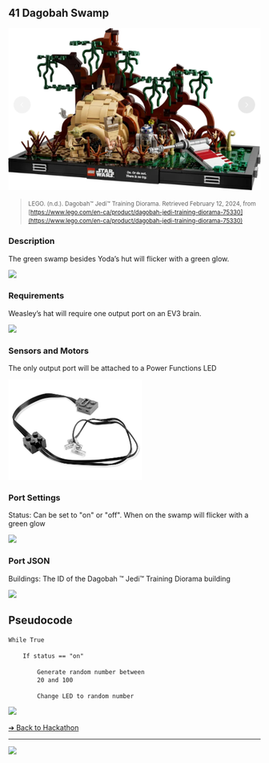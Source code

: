 ## 41 Dagobah Swamp

![41 Dagobah Swamp](images/screenshot-dagobah-swamp.png)

> <small>LEGO. (n.d.). Dagobah™ Jedi™ Training Diorama. Retrieved February 12, 2024, from [https://www.lego.com/en-ca/product/dagobah-jedi-training-diorama-75330](https://www.lego.com/en-ca/product/dagobah-jedi-training-diorama-75330)</small>

### Description

The green swamp besides Yoda’s hut will flicker 
with a green glow.

<img src="/images/screenshot-dagobah-swamp-2.png" height="200">

### Requirements

Weasley’s hat will require one output port on an EV3 brain.

<img src="/media/console-screenshots/port-modules" height="200">

### Sensors and Motors

The only output port will be attached to a Power 
Functions LED

<img src="/media/power-functions/lights.jpeg" height="200">

### Port Settings

Status: Can be set to "on" or "off". When on the 
swamp will flicker with a green glow

<img src="/media/console-screenshots/port-settings" height="200">

### Port JSON

Buildings: The ID of the Dagobah ™ Jedi™ 
Training Diorama building

<img src="/media/console-screenshots/port-json" height="200">

## Pseudocode

```pseudocode
While True
    
    If status == "on"
    
        Generate random number between  
        20 and 100
    
        Change LED to random number
```
<img src="/images/screenshot-dagobah-swamp-3.png" height="200">

[&#10132; Back to Hackathon](/hackathon-set/)

---

<a href="https://brickmmo.com">
<img src="https://brickmmo.com/images/brickmmo-logo-horizontal.jpg" width="100">
</a>

